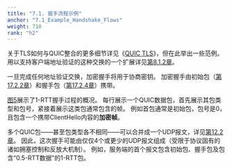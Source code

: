 ```yaml
---
title: "7.1. 握手流程示例"
anchor: "7.1_Example_Handshake_Flows"
weight: 710
rank: "h2"
---
```


关于TLS如何与QUIC整合的更多细节详见《[QUIC TLS]()》，但在此举出一些范例。
用以支持客户端地址验证的这种交换的一个扩展详见[第8.1.2章]()。

一旦完成任何地址验证交换，加密握手将用于协商密钥。
加密握手由初始包（[第17.2.2章]()）和握手包（[第17.2.4章]()）携带。

[图5]()展示了1-RTT握手过程的概况。
每行展示一个QUIC数据包，首先展示其包类型和包号，紧接着展示这类包通常包含的帧。
例如首包通常是初始包，包号是0，且包含一个携带ClientHello内容的**加密帧**。

多个QUIC包——甚至包类型各不相同——可以合并成一个UDP报文，详见[第12.2章]()。
因此，这次握手可能由仅仅4个或更少的UDP报文组成（受限于协议固有的诸如拥塞控制和反放大机制）。
例如，服务端的首个报文包含初始包、握手包及包含“0.5-RTT数据”的1-RTT包。


